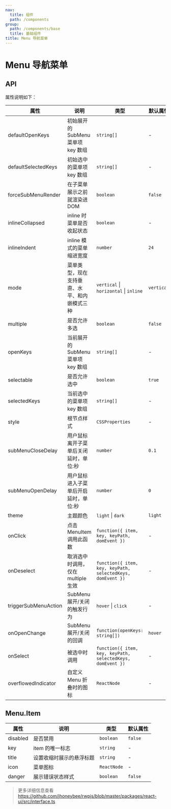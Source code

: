 ```yaml
---
nav:
  title: 组件
  path: /components
group:
  path: /components/base
  title: 基础组件
title: Menu 导航菜单
---
```


# Menu 导航菜单


## API

属性说明如下：

|属性        |说明	       |类型	  |默认属性
|-----      |------       |-----     |-----    
|defaultOpenKeys |初始展开的 SubMenu 菜单项 key 数组|`string[]` |-
|defaultSelectedKeys|初始选中的菜单项 key 数组|`string[]`|-
|forceSubMenuRender|在子菜单展示之前就渲染进 DOM|`boolean`|`false`
|inlineCollapsed|inline 时菜单是否收起状态|`boolean`| -
|inlineIndent|inline 模式的菜单缩进宽度|`number`| `24`	
|mode|菜单类型，现在支持垂直、水平、和内嵌模式三种|`vertical` \| `horizontal` \| `inline`|`vertical`
|multiple|是否允许多选|`boolean` | `false`
|openKeys|当前展开的 SubMenu 菜单项 key 数组|`string[]`| -
|selectable|是否允许选中|`boolean` | `true`
|selectedKeys|当前选中的菜单项 key 数组|`string[]` | -
|style|根节点样式|`CSSProperties`| -
|subMenuCloseDelay|用户鼠标离开子菜单后关闭延时，单位:秒|`number`| `0.1`
|subMenuOpenDelay|用户鼠标进入子菜单后开启延时，单位:秒|`number`| `0`
|theme|主题颜色|`light` \| `dark` | `light`
|onClick|点击 MenuItem 调用此函数|`function({ item, key, keyPath, domEvent })`| -
|onDeselect|取消选中时调用，仅在 multiple 生效|`function({ item, key, keyPath, selectedKeys, domEvent })`|-
|triggerSubMenuAction|SubMenu 展开/关闭的触发行为|`hover` \| `click` | -
|onOpenChange|SubMenu 展开/关闭的回调|	`function(openKeys: string[])`| `hover`| -
|onSelect|	被选中时调用| `function({ item, key, keyPath, selectedKeys, domEvent })`| -
|overflowedIndicator| 自定义 Menu 折叠时的图标 | `ReactNode`| -


## Menu.Item

|属性        |说明	       |类型	  |默认属性
|-----      |------       |-----     |-----    
|disabled   |是否禁用       |`boolean`|`false`
|key        |item 的唯一标志|`string`|-
|title      |设置收缩时展示的悬浮标题|`string`|-
|icon       |菜单图标|`ReactNode`|-
|danger     |展示错误状态样式|`boolean`|`false`

> 更多详细信息查看 https://github.com/jhoneybee/rwpjs/blob/master/packages/react-ui/src/interface.ts